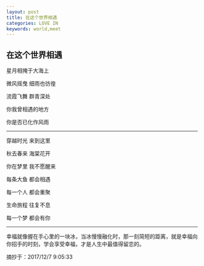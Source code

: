 ```yaml
---
layout: post
title: 在这个世界相遇
categories: LOVE IN
keywords: world,meet
---
```


在这个世界相遇
----------

星月相掩于大海上 

微风摇曳 细雨也彷徨

流霞飞舞 群青深处

你我曾相遇的地方

你是否已化作风雨

----------
穿越时光 来到这里

秋去春来 海棠花开

你在梦里 我不愿醒来

每条大鱼 都会相遇

每一个人 都会重聚

生命旅程 往复不息

每一个梦 都会有你

----------
幸福就像握在手心里的一块冰，当冰慢慢融化时，那一刻简短的距离，就是幸福向你招手的时刻，学会享受幸福，才是人生中最值得留恋的。

摘抄于：2017/12/7 9:05:33 
